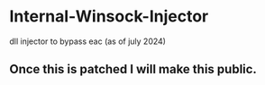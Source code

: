 # Internal-Winsock-Injector
dll injector to bypass eac (as of july 2024)

## Once this is patched I will make this public.
